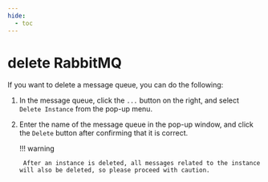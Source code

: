 ```yaml
---
hide:
  - toc
---
```


# delete RabbitMQ

If you want to delete a message queue, you can do the following:

1. In the message queue, click the `...` button on the right, and select `Delete Instance` from the pop-up menu.

    <!--screenshot-->

2. Enter the name of the message queue in the pop-up window, and click the `Delete` button after confirming that it is correct.

    <!--screenshot-->

    !!! warning

        After an instance is deleted, all messages related to the instance will also be deleted, so please proceed with caution.